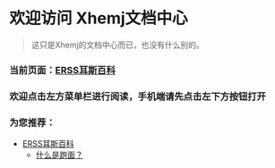 # 欢迎访问 **Xhemj文档中心**
> 这只是Xhemj的文档中心而已，也没有什么别的。
### 当前页面：[ERSS耳斯百科](#)
### 欢迎点击左方菜单栏进行阅读，手机端请先点击左下方按钮打开
### 为您推荐：
* [ERSS耳斯百科](/ERSS-Wiki/)
    * [什么是跑面？](/ERSS-Wiki/What-is-Run-Noodles)